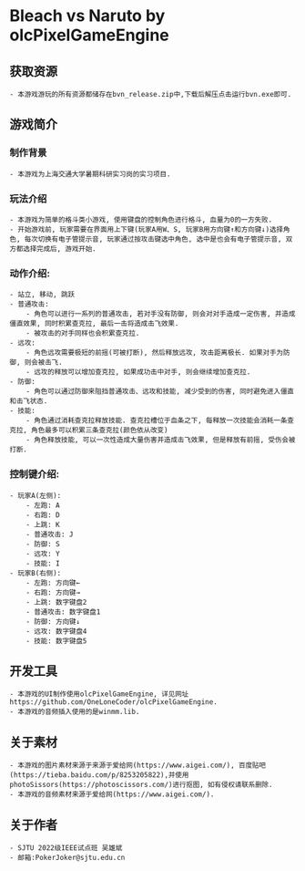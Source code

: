 # Bleach vs Naruto by olcPixelGameEngine
## 获取资源
    - 本游戏游玩的所有资源都储存在bvn_release.zip中,下载后解压点击运行bvn.exe即可.
## 游戏简介
### 制作背景
    - 本游戏为上海交通大学暑期科研实习岗的实习项目.
### 玩法介绍
    - 本游戏为简单的格斗类小游戏, 使用键盘的控制角色进行格斗, 血量为0的一方失败.
    - 开始游戏前, 玩家需要在界面用上下键(玩家A用W、S, 玩家B用方向键↑和方向键↓)选择角色, 每次切换有电子管提示音, 玩家通过按攻击键选中角色, 选中是也会有电子管提示音, 双方都选择完成后, 游戏开始.
### 动作介绍:
    - 站立, 移动, 跳跃
    - 普通攻击: 
        - 角色可以进行一系列的普通攻击, 若对手没有防御, 则会对对手造成一定伤害, 并造成僵直效果, 同时积累查克拉, 最后一击将造成击飞效果.
        - 被攻击的对手同样也会积累查克拉.
    - 远攻:
        - 角色远攻需要极短的前摇(可被打断), 然后释放远攻, 攻击距离极长. 如果对手为防御, 则会被击飞. 
        - 远攻的释放可以增加查克拉, 如果成功击中对手, 则会继续增加查克拉.
    - 防御:
        - 角色可以通过防御来阻挡普通攻击、远攻和技能, 减少受到的伤害, 同时避免进入僵直和击飞状态.
    - 技能:
        - 角色通过消耗查克拉释放技能. 查克拉槽位于血条之下, 每释放一次技能会消耗一条查克拉, 角色最多可以积累三条查克拉(颜色依从改变)
        - 角色释放技能, 可以一次性造成大量伤害并造成击飞效果, 但是释放有前摇, 受伤会被打断.

### 控制键介绍:
    - 玩家A(左侧):
        - 左跑: A
        - 右跑: D
        - 上跳: K
        - 普通攻击: J
        - 防御: S
        - 远攻: Y
        - 技能: I
    - 玩家B(右侧):
        - 左跑: 方向键←
        - 右跑: 方向键→
        - 上跳: 数字键盘2
        - 普通攻击: 数字键盘1
        - 防御: 方向键↓
        - 远攻: 数字键盘4
        - 技能: 数字键盘5

## 开发工具
    - 本游戏的UI制作使用olcPixelGameEngine, 详见网址https://github.com/OneLoneCoder/olcPixelGameEngine.
    - 本游戏的音频插入使用的是winmm.lib.

## 关于素材
    - 本游戏的图片素材来源于来源于爱给网(https://www.aigei.com/), 百度贴吧(https://tieba.baidu.com/p/8253205822),并使用photoSissors(https://photoscissors.com/)进行抠图, 如有侵权请联系删除.
    - 本游戏的音频素材来源于爱给网(https://www.aigei.com/).

## 关于作者
    - SJTU 2022级IEEE试点班 吴雄斌
    - 邮箱:PokerJoker@sjtu.edu.cn